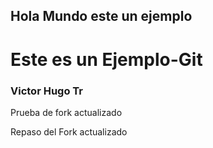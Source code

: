 ## Hola Mundo este un ejemplo 

# Este es un Ejemplo-Git

### Victor Hugo Tr

Prueba de fork actualizado

Repaso del Fork actualizado

